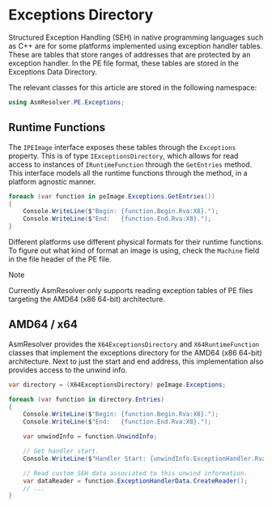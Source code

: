 # Exceptions Directory

Structured Exception Handling (SEH) in native programming languages such
as C++ are for some platforms implemented using exception handler
tables. These are tables that store ranges of addresses that are
protected by an exception handler. In the PE file format, these tables
are stored in the Exceptions Data Directory.

The relevant classes for this article are stored in the following
namespace:

``` csharp
using AsmResolver.PE.Exceptions;
```

## Runtime Functions

The `IPEImage` interface exposes these tables through the `Exceptions`
property. This is of type `IExceptionsDirectory`, which allows for read
access to instances of `IRuntimeFunction` through the `GetEntries`
method. This interface models all the runtime functions through the
method, in a platform agnostic manner.

``` csharp
foreach (var function in peImage.Exceptions.GetEntries())
{
    Console.WriteLine($"Begin: {function.Begin.Rva:X8}.");
    Console.WriteLine($"End:   {function.End.Rva:X8}.");
}
```

Different platforms use different physical formats for their runtime
functions. To figure out what kind of format an image is using, check
the `Machine` field in the file header of the PE file.

> [!NOTE]
> Currently AsmResolver only supports reading exception tables of PE files
> targeting the AMD64 (x86 64-bit) architecture.

## AMD64 / x64

AsmResolver provides the `X64ExceptionsDirectory` and
`X64RuntimeFunction` classes that implement the exceptions directory for
the AMD64 (x86 64-bit) architecture. Next to just the start and end
address, this implementation also provides access to the unwind info.

``` csharp
var directory = (X64ExceptionsDirectory) peImage.Exceptions;

foreach (var function in directory.Entries)
{
    Console.WriteLine($"Begin: {function.Begin.Rva:X8}.");
    Console.WriteLine($"End:   {function.End.Rva:X8}.");

    var unwindInfo = function.UnwindInfo;

    // Get handler start.
    Console.WriteLine($"Handler Start: {unwindInfo.ExceptionHandler.Rva:X8}.");

    // Read custom SEH data associated to this unwind information.
    var dataReader = function.ExceptionHandlerData.CreateReader();
    // ...
}
```
